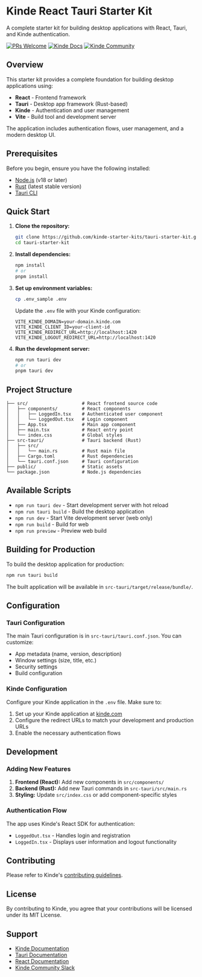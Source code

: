 # Kinde React Tauri Starter Kit

A complete starter kit for building desktop applications with React, Tauri, and Kinde authentication.

[![PRs Welcome](https://img.shields.io/badge/PRs-welcome-brightgreen.svg?style=flat-square)](https://makeapullrequest.com) [![Kinde Docs](https://img.shields.io/badge/Kinde-Docs-eee?style=flat-square)](https://kinde.com/docs/developer-tools) [![Kinde Community](https://img.shields.io/badge/Kinde-Community-eee?style=flat-square)](https://thekindecommunity.slack.com)

## Overview

This starter kit provides a complete foundation for building desktop applications using:
- **React** - Frontend framework
- **Tauri** - Desktop app framework (Rust-based)
- **Kinde** - Authentication and user management
- **Vite** - Build tool and development server

The application includes authentication flows, user management, and a modern desktop UI.

## Prerequisites

Before you begin, ensure you have the following installed:

- [Node.js](https://nodejs.org/) (v18 or later)
- [Rust](https://rustup.rs/) (latest stable version)
- [Tauri CLI](https://tauri.app/v1/guides/getting-started/prerequisites#1-system-dependencies)

## Quick Start

1. **Clone the repository:**
   ```bash
   git clone https://github.com/kinde-starter-kits/tauri-starter-kit.git
   cd tauri-starter-kit
   ```

2. **Install dependencies:**
   ```bash
   npm install
   # or
   pnpm install
   ```

3. **Set up environment variables:**
   ```bash
   cp .env_sample .env
   ```
   
   Update the `.env` file with your Kinde configuration:
   ```env
   VITE_KINDE_DOMAIN=your-domain.kinde.com
   VITE_KINDE_CLIENT_ID=your-client-id
   VITE_KINDE_REDIRECT_URL=http://localhost:1420
   VITE_KINDE_LOGOUT_REDIRECT_URL=http://localhost:1420
   ```

4. **Run the development server:**
   ```bash
   npm run tauri dev
   # or
   pnpm tauri dev
   ```

## Project Structure

```
├── src/                    # React frontend source code
│   ├── components/         # React components
│   │   ├── LoggedIn.tsx    # Authenticated user component
│   │   └── LoggedOut.tsx   # Login component
│   ├── App.tsx             # Main app component
│   ├── main.tsx            # React entry point
│   └── index.css           # Global styles
├── src-tauri/              # Tauri backend (Rust)
│   ├── src/
│   │   └── main.rs         # Rust main file
│   ├── Cargo.toml          # Rust dependencies
│   └── tauri.conf.json     # Tauri configuration
├── public/                 # Static assets
└── package.json            # Node.js dependencies
```

## Available Scripts

- `npm run tauri dev` - Start development server with hot reload
- `npm run tauri build` - Build the desktop application
- `npm run dev` - Start Vite development server (web only)
- `npm run build` - Build for web
- `npm run preview` - Preview web build

## Building for Production

To build the desktop application for production:

```bash
npm run tauri build
```

The built application will be available in `src-tauri/target/release/bundle/`.

## Configuration

### Tauri Configuration

The main Tauri configuration is in `src-tauri/tauri.conf.json`. You can customize:
- App metadata (name, version, description)
- Window settings (size, title, etc.)
- Security settings
- Build configuration

### Kinde Configuration

Configure your Kinde application in the `.env` file. Make sure to:
1. Set up your Kinde application at [kinde.com](https://kinde.com)
2. Configure the redirect URLs to match your development and production URLs
3. Enable the necessary authentication flows

## Development

### Adding New Features

1. **Frontend (React):** Add new components in `src/components/`
2. **Backend (Rust):** Add new Tauri commands in `src-tauri/src/main.rs`
3. **Styling:** Update `src/index.css` or add component-specific styles

### Authentication Flow

The app uses Kinde's React SDK for authentication:
- `LoggedOut.tsx` - Handles login and registration
- `LoggedIn.tsx` - Displays user information and logout functionality

## Contributing

Please refer to Kinde's [contributing guidelines](https://github.com/kinde-oss/.github/blob/main/.github/CONTRIBUTING.md).

## License

By contributing to Kinde, you agree that your contributions will be licensed under its MIT License.

## Support

- [Kinde Documentation](https://kinde.com/docs/)
- [Tauri Documentation](https://tauri.app/)
- [React Documentation](https://react.dev/)
- [Kinde Community Slack](https://thekindecommunity.slack.com)